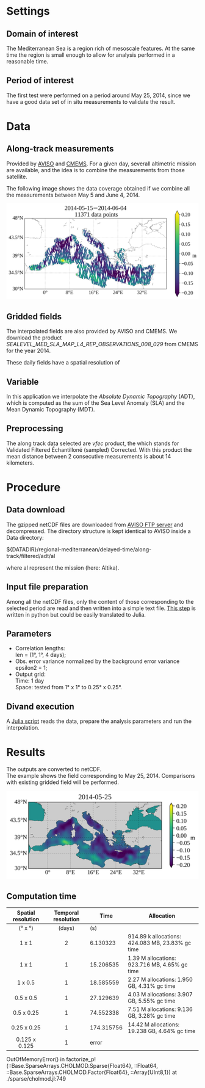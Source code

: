 # Settings

## Domain of interest

The Mediterranean Sea is a region rich of mesoscale features. At the same time the region is small enough to allow for analysis performed in a reasonable time.

## Period of interest

The first test were performed on a period around May 25, 2014, since we have a good data set of in situ measurements to validate the result.


# Data

## Along-track measurements 

Provided by [AVISO](http://www.aviso.altimetry.fr/en/data.html) and [CMEMS](). For a given day, severall altimetric mission are available, and the idea is to combine the measurements from those satellite.

The following image shows the data coverage obtained if we combine all the measurements between May 5 and June 4, 2014.

![ADT data](figures/ADT_20140515_20140604.png?raw=true)

## Gridded fields

The interpolated fields are also provided by AVISO and CMEMS. We download the product *SEALEVEL_MED_SLA_MAP_L4_REP_OBSERVATIONS_008_029* from CMEMS for the year 2014.

These daily fields have a spatial resolution of 

## Variable

In this application we interpolate the *Absolute Dynamic Topography* (ADT), which is computed as the sum of the Sea Level Anomaly (SLA) and the Mean Dynamic Topography (MDT).

## Preprocessing

The along track data selected are *vfec* product, the which stands for Validated Filtered Échantilloné (sampled) Corrected. With this product the mean distance between 2 consecutive measurements is about 14 kilometers.

# Procedure 

## Data download

The gzipped netCDF files are downloaded from [AVISO FTP server](ftp.aviso.altimetry.fr) and decompressed.
The directory structure is kept identical to AVISO inside a Data directory:

${DATADIR}/regional-mediterranean/delayed-time/along-track/filtered/adt/al

where al represent the mission (here: Altika).

## Input file preparation

Among all the netCDF files, only the content of those corresponding to the selected period are read and then written into a simple text file. [This step](./python/plot_AVISO_data.ipynb) is written in python but could be easily translated to Julia.

## Parameters

* Correlation lengths: <br>
len = (1°, 1°, 4 days);
* Obs. error variance normalized by the background error variance <br>
epsilon2 = 1;
* Output grid: <br>
Time: 1 day<br>
Space: tested from 1° x 1° to 0.25° x 0.25°. 

## Divand execution

A [Julia script](divand_altimetry.ipynb) reads the data, prepare the analysis parameters and run the interpolation.

# Results 

The outputs are converted to netCDF.<br>
The example shows the field corresponding to May 25, 2014. Comparisons with existing gridded field will be performed.

![ADT field](figures/ADT_divand_20140525.png?raw=true "Interpolated field of ADT")

## Computation time

| Spatial resolution  | Temporal resolution | Time   | Allocation   |  
|:--------------------------:|:--------------------------:|-----------|---|
| (° x °)                    | (days)                     | (s)       |    |
| 1 x 1                      | 2                          | 6.130323  | 914.89 k allocations: 424.083 MB, 23.83% gc time |
| 1 x 1                      | 1                          | 15.206535 | 1.39 M allocations: 923.716 MB, 4.65% gc time |
| 1 x 0.5                    | 1                          | 18.585559 | 2.27 M allocations: 1.950 GB, 4.31% gc time |
| 0.5 x 0.5                  | 1                          | 27.129639 | 4.03 M allocations: 3.907 GB, 5.55% gc time | 
| 0.5 x 0.25                 | 1                          | 74.552338 | 7.51 M allocations: 9.136 GB, 3.28% gc time |
| 0.25 x 0.25                | 1                          | 174.315756|14.42 M allocations: 19.238 GB, 4.64% gc time|
| 0.125 x 0.125              | 1                          | error |

OutOfMemoryError()
 in factorize_p!(::Base.SparseArrays.CHOLMOD.Sparse{Float64}, ::Float64, ::Base.SparseArrays.CHOLMOD.Factor{Float64}, ::Array{UInt8,1}) at ./sparse/cholmod.jl:749
